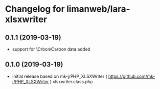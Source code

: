 # Changelog for limanweb/lara-xlsxwriter

## 0.1.1 (2019-03-19)

- support for \Crbon\Carbon data added

## 0.1.0 (2019-03-19)

- initial release based on mk-j/PHP_XLSXWriter ( https://github.com/mk-j/PHP_XLSXWriter ) xlsxwriter.class.php
